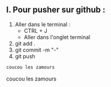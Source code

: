 ## I. Pour pusher sur github :
 
 1. Aller dans le terminal : 
    - CTRL + J
    - Aller dans l'onglet terminal
2. git add . 
3. git commit -m "-"
4. git push

```bash
coucou les zamours
```

coucou les zamours
